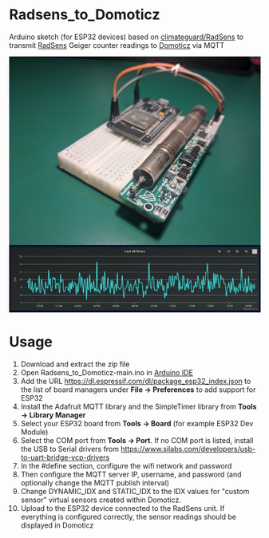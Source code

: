 # Radsens_to_Domoticz
Arduino sketch (for ESP32 devices) based on [climateguard/RadSens](https://github.com/climateguard/RadSens) to transmit [RadSens](https://www.hackster.io/news/radsens-is-a-universal-dosimeter-radiometer-based-on-a-geiger-muller-tube-3d6cbb1637cf) Geiger counter readings to [Domoticz](https://domoticz.com/) via MQTT

![RadSens_ESP32](https://github.com/node-ray/Radsens_to_Domoticz/blob/main/RadsSens_ESP32.jpg)

# Usage

1. Download and extract the zip file
2. Open Radsens_to_Domoticz-main.ino in [Arduino IDE](https://www.arduino.cc/en/software)
3. Add the URL https://dl.espressif.com/dl/package_esp32_index.json to the list of board managers under **File -> Preferences** to add support for ESP32
4. Install the Adafruit MQTT library and the SimpleTimer library from **Tools -> Library Manager**
5. Select your ESP32 board from **Tools -> Board** (for example ESP32 Dev Module)
6. Select the COM port from **Tools -> Port**. If no COM port is listed, install the USB to Serial drivers from https://www.silabs.com/developers/usb-to-uart-bridge-vcp-drivers
7. In the #define section, configure the wifi network and password
8. Then configure the MQTT server IP, username, and password (and optionally change the MQTT publish interval)
9. Change DYNAMIC_IDX and STATIC_IDX to the IDX values for "custom sensor" virtual sensors created within Domoticz.
10. Upload to the ESP32 device connected to the RadSens unit. If everything is configured correctly, the sensor readings should be displayed in Domoticz 
